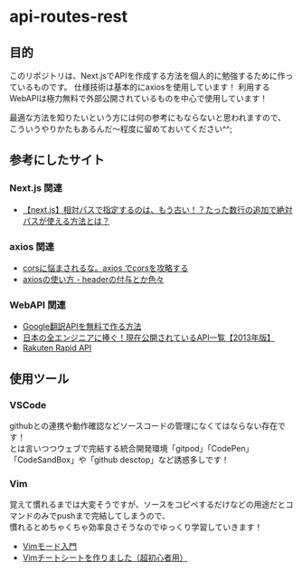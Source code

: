 # api-routes-rest

## 目的
このリポジトリは、Next.jsでAPIを作成する方法を個人的に勉強するために作っているものです。
仕様技術は基本的にaxiosを使用しています！
利用するWebAPIは極力無料で外部公開されているものを中心で使用しています！

最適な方法を知りたいという方には何の参考にもならないと思われますので、
こういうやりかたもあるんだ～程度に留めておいてください^^;

## 参考にしたサイト
### Next.js 関連
- [【next.js】相対パスで指定するのは、もう古い！？たった数行の追加で絶対パスが使える方法とは？](https://qiita.com/syu_ikeda/items/06fe4514f5d518a213b8)

### axios 関連
- [corsに悩まされるな。axios でcorsを攻略する](https://qiita.com/inatatsu_csg/items/15f63be00096ec21535e)
- [axiosの使い方 - headerの付与とか色々](https://kawauso-lab.hatenablog.jp/entry/2020/01/18/223711)

### WebAPI 関連
- [Google翻訳APIを無料で作る方法](https://qiita.com/satto_sann/items/be4177360a0bc3691fdf)
- [日本の全エンジニアに捧ぐ！現在公開されているAPI一覧【2013年版】](https://www.find-job.net/startup/api-2013)
- [Rakuten Rapid API](https://api.rakuten.net/)

## 使用ツール
### VSCode
githubとの連携や動作確認などソースコードの管理になくてはならない存在です！  
とは言いつつウェブで完結する統合開発環境「gitpod」「CodePen」「CodeSandBox」や「github desctop」など誘惑多しです！

### Vim
覚えて慣れるまでは大変そうですが、ソースをコピペするだけなどの用途だとコマンドのみでpushまで完結してしまうので、  
慣れるとめちゃくちゃ効率良さそうなのでゆっくり学習していきます！
- [Vimモード入門](https://qiita.com/gorilla0513/items/e8ccb15bfc87e7ed8d5b)
- [Vimチートシートを作りました（超初心者用）](https://qiita.com/hattys2/items/56d973ad4f197b751501)
